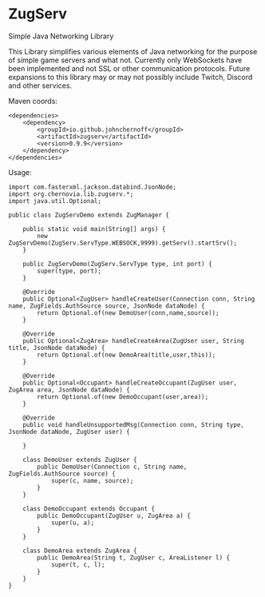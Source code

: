 # ZugServ
Simple Java Networking Library

This Library simplifies various elements of Java networking for the purpose of simple game servers and what not.  Currently only WebSockets have been implemented and not SSL or 
other communication protocols.   Future expansions to this library may or may not possibly include Twitch, Discord and other services. 

Maven coords:

    <dependencies>
        <dependency>
            <groupId>io.github.johnchernoff</groupId>
            <artifactId>zugserv</artifactId>
            <version>0.9.9</version>
        </dependency>
    </dependencies>

Usage:

```
import com.fasterxml.jackson.databind.JsonNode;
import org.chernovia.lib.zugserv.*;
import java.util.Optional;

public class ZugServDemo extends ZugManager {

    public static void main(String[] args) {
        new ZugServDemo(ZugServ.ServType.WEBSOCK,9999).getServ().startSrv();
    }

    public ZugServDemo(ZugServ.ServType type, int port) {
        super(type, port);
    }

    @Override
    public Optional<ZugUser> handleCreateUser(Connection conn, String name, ZugFields.AuthSource source, JsonNode dataNode) {
        return Optional.of(new DemoUser(conn,name,source));
    }

    @Override
    public Optional<ZugArea> handleCreateArea(ZugUser user, String title, JsonNode dataNode) {
        return Optional.of(new DemoArea(title,user,this));
    }

    @Override
    public Optional<Occupant> handleCreateOccupant(ZugUser user, ZugArea area, JsonNode dataNode) {
        return Optional.of(new DemoOccupant(user,area));
    }

    @Override
    public void handleUnsupportedMsg(Connection conn, String type, JsonNode dataNode, ZugUser user) {

    }

    class DemoUser extends ZugUser {
        public DemoUser(Connection c, String name, ZugFields.AuthSource source) {
            super(c, name, source);
        }
    }

    class DemoOccupant extends Occupant {
        public DemoOccupant(ZugUser u, ZugArea a) {
            super(u, a);
        }
    }

    class DemoArea extends ZugArea {
        public DemoArea(String t, ZugUser c, AreaListener l) {
            super(t, c, l);
        }
    }
}


